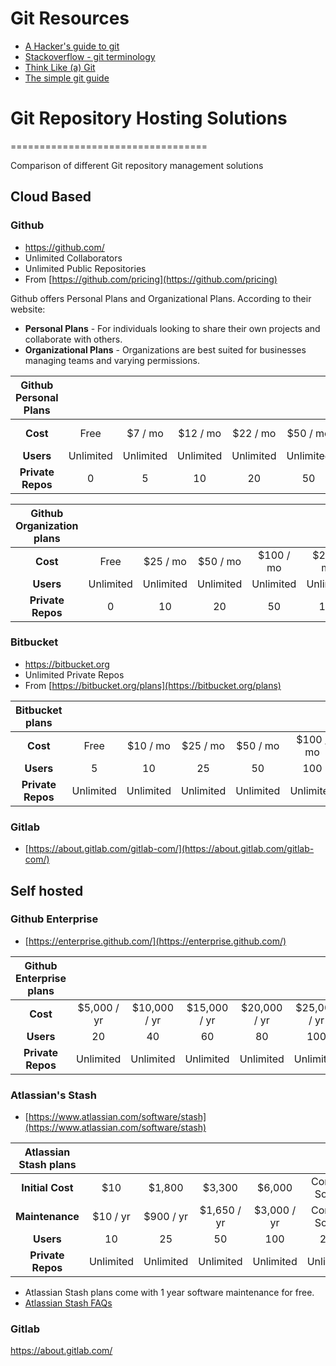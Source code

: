 # Git Resources

* [A Hacker's guide to git](http://wildlyinaccurate.com/a-hackers-guide-to-git)
* [Stackoverflow - git terminology](http://stackoverflow.com/a/7076569/406)
* [Think Like (a) Git](http://think-like-a-git.net/)
* [The simple git guide](https://rogerdudler.github.io/git-guide/)


# Git Repository Hosting Solutions
==================================

Comparison of different Git repository management solutions


## Cloud Based

### Github 

* https://github.com/
* Unlimited Collaborators
* Unlimited Public Repositories
* From [https://github.com/pricing](https://github.com/pricing)

Github offers Personal Plans and Organizational Plans. According to their website:

* **Personal Plans** - For individuals looking to share their own projects and collaborate with others.
* **Organizational Plans** -  Organizations are best suited for businesses managing teams and varying permissions.

| Github Personal Plans 	|||||||				
|:-----------------:|:-------------:|:-------------:|:-------------:|:-------------:|:-------------:|:-------------:|
|**Cost** 			| Free	        | $7 / mo  		| $12 / mo 		| $22 / mo 		| $50 / mo 		| *Not Offered*	|
|**Users** 			| Unlimited		| Unlimited		| Unlimited		| Unlimited		| Unlimited		| Unlimited		| 
|**Private Repos** 	| 0 			| 5 			| 10 			| 20 			| 50 			| Unlimited		|



| Github Organization plans 	|||||||				
|:-----------------:|:-------------:|:-------------:|:-------------:|:-------------:|:-------------:|:-------------:|
|**Cost** 			| Free	        | $25 / mo  	| $50 / mo 		| $100 / mo 	| $200 / mo 	| *Not Offered*	|
|**Users** 			| Unlimited		| Unlimited		| Unlimited		| Unlimited		| Unlimited		| Unlimited		| 
|**Private Repos** 	| 0 			| 10 			| 20 			| 50 			| 125 			| Unlimited		|



### Bitbucket 

* https://bitbucket.org
* Unlimited Private Repos
* From [https://bitbucket.org/plans](https://bitbucket.org/plans) 

| Bitbucket plans 	|||||||
|:-----------------:|:-------------:|:-------------:|:-------------:|:-------------:|:-------------:|:-------------:|
|**Cost** 			| Free	        | $10 / mo  	| $25 / mo 		| $50 / mo 		| $100 / mo 	| $200 /mo		|
|**Users** 			| 5 			| 10			| 25			| 50			| 100			| Unlimited		| 
|**Private Repos** 	| Unlimited 	| Unlimited		| Unlimited 	| Unlimited		| Unlimited 	| Unlimited		|

### Gitlab 

* [https://about.gitlab.com/gitlab-com/](https://about.gitlab.com/gitlab-com/)


## Self hosted 

### Github Enterprise

* [https://enterprise.github.com/](https://enterprise.github.com/)

| Github Enterprise plans 	|||||||
|:-----------------:|:-------------:|:-------------:|:-------------:|:-------------:|:-------------:|:-------------:|
|**Cost** 			| $5,000 / yr   | $10,000 / yr	| $15,000 / yr	| $20,000 / yr  | $25,000 / yr 	| $28,500 / yr	|
|**Users** 			| 20 			| 40			| 60			| 80			| 100			| 120   		| 
|**Private Repos** 	| Unlimited 	| Unlimited		| Unlimited 	| Unlimited		| Unlimited 	| Unlimited		|

### Atlassian's Stash

* [https://www.atlassian.com/software/stash](https://www.atlassian.com/software/stash)

| Atlassian Stash plans 	|||||||
|:-----------------:|:-------------:|:-------------:|:-------------:|:-------------:|:-------------:|:-------------:|
|**Initial Cost**   | $10		    | $1,800		| $3,300     	| $6,000        | Coming Soon? 	| $16,000   	|
|**Maintenance**   | $10 / yr      | $900 / yr	    | $1,650 / yr	| $3,000 / yr   | Coming Soon? 	| $8,000 / yr	|
|**Users** 			| 10 			| 25			| 50			| 100    		| 250			| 500   		| 
|**Private Repos** 	| Unlimited 	| Unlimited		| Unlimited 	| Unlimited		| Unlimited 	| Unlimited		|

* Atlassian Stash plans come with 1 year software maintenance for free.
* [Atlassian Stash FAQs](https://www.atlassian.com/licensing/stash/)

### Gitlab

https://about.gitlab.com/

